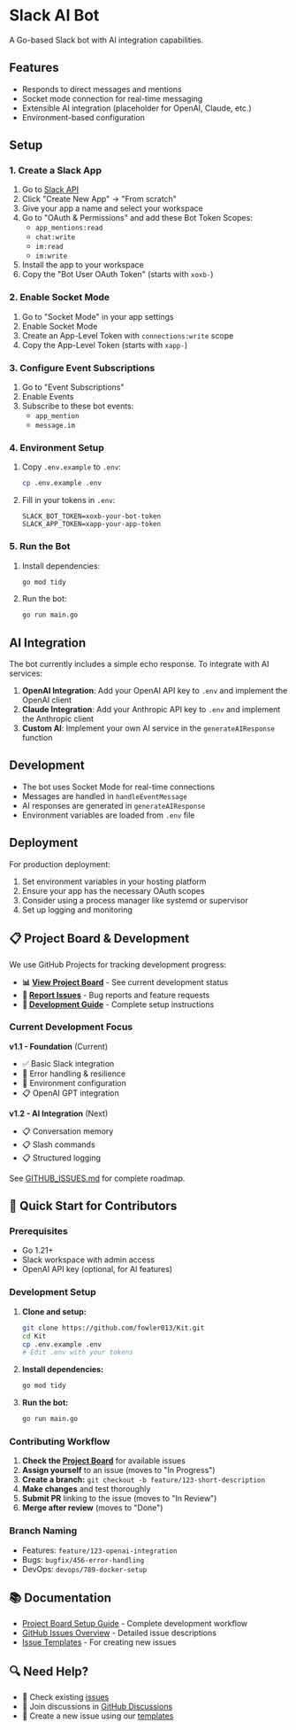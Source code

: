 # Slack AI Bot

A Go-based Slack bot with AI integration capabilities.

## Features

- Responds to direct messages and mentions
- Socket mode connection for real-time messaging
- Extensible AI integration (placeholder for OpenAI, Claude, etc.)
- Environment-based configuration

## Setup

### 1. Create a Slack App

1. Go to [Slack API](https://api.slack.com/apps)
2. Click "Create New App" → "From scratch"
3. Give your app a name and select your workspace
4. Go to "OAuth & Permissions" and add these Bot Token Scopes:
   - `app_mentions:read`
   - `chat:write`
   - `im:read`
   - `im:write`
5. Install the app to your workspace
6. Copy the "Bot User OAuth Token" (starts with `xoxb-`)

### 2. Enable Socket Mode

1. Go to "Socket Mode" in your app settings
2. Enable Socket Mode
3. Create an App-Level Token with `connections:write` scope
4. Copy the App-Level Token (starts with `xapp-`)

### 3. Configure Event Subscriptions

1. Go to "Event Subscriptions"
2. Enable Events
3. Subscribe to these bot events:
   - `app_mention`
   - `message.im`

### 4. Environment Setup

1. Copy `.env.example` to `.env`:
   ```bash
   cp .env.example .env
   ```

2. Fill in your tokens in `.env`:
   ```
   SLACK_BOT_TOKEN=xoxb-your-bot-token
   SLACK_APP_TOKEN=xapp-your-app-token
   ```

### 5. Run the Bot

1. Install dependencies:
   ```bash
   go mod tidy
   ```

2. Run the bot:
   ```bash
   go run main.go
   ```

## AI Integration

The bot currently includes a simple echo response. To integrate with AI services:

1. **OpenAI Integration**: Add your OpenAI API key to `.env` and implement the OpenAI client
2. **Claude Integration**: Add your Anthropic API key to `.env` and implement the Anthropic client
3. **Custom AI**: Implement your own AI service in the `generateAIResponse` function

## Development

- The bot uses Socket Mode for real-time connections
- Messages are handled in `handleEventMessage`
- AI responses are generated in `generateAIResponse`
- Environment variables are loaded from `.env` file

## Deployment

For production deployment:

1. Set environment variables in your hosting platform
2. Ensure your app has the necessary OAuth scopes
3. Consider using a process manager like systemd or supervisor
4. Set up logging and monitoring

## 📋 Project Board & Development

We use GitHub Projects for tracking development progress:

- **📊 [View Project Board](https://github.com/fowler013/Kit/projects)** - See current development status
- **🐛 [Report Issues](https://github.com/fowler013/Kit/issues/new/choose)** - Bug reports and feature requests
- **📖 [Development Guide](PROJECT_BOARD_SETUP.md)** - Complete setup instructions

### Current Development Focus

**v1.1 - Foundation** (Current)
- ✅ Basic Slack integration
- 🚧 Error handling & resilience  
- 🚧 Environment configuration
- 📋 OpenAI GPT integration

**v1.2 - AI Integration** (Next)
- 📋 Conversation memory
- 📋 Slash commands
- 📋 Structured logging

See [GITHUB_ISSUES.md](GITHUB_ISSUES.md) for complete roadmap.

## 🚀 Quick Start for Contributors

### Prerequisites
- Go 1.21+
- Slack workspace with admin access
- OpenAI API key (optional, for AI features)

### Development Setup
1. **Clone and setup:**
   ```bash
   git clone https://github.com/fowler013/Kit.git
   cd Kit
   cp .env.example .env
   # Edit .env with your tokens
   ```

2. **Install dependencies:**
   ```bash
   go mod tidy
   ```

3. **Run the bot:**
   ```bash
   go run main.go
   ```

### Contributing Workflow

1. **Check the [Project Board](https://github.com/fowler013/Kit/projects)** for available issues
2. **Assign yourself** to an issue (moves to "In Progress")
3. **Create a branch:** `git checkout -b feature/123-short-description`
4. **Make changes** and test thoroughly
5. **Submit PR** linking to the issue (moves to "In Review")
6. **Merge after review** (moves to "Done")

### Branch Naming
- Features: `feature/123-openai-integration`
- Bugs: `bugfix/456-error-handling`  
- DevOps: `devops/789-docker-setup`

## 📚 Documentation

- [Project Board Setup Guide](PROJECT_BOARD_SETUP.md) - Complete development workflow
- [GitHub Issues Overview](GITHUB_ISSUES.md) - Detailed issue descriptions
- [Issue Templates](.github/ISSUE_TEMPLATE/) - For creating new issues

## 🔍 Need Help?

- 📖 Check existing [issues](https://github.com/fowler013/Kit/issues)
- 💬 Join discussions in [GitHub Discussions](https://github.com/fowler013/Kit/discussions)
- 📧 Create a new issue using our [templates](https://github.com/fowler013/Kit/issues/new/choose)
